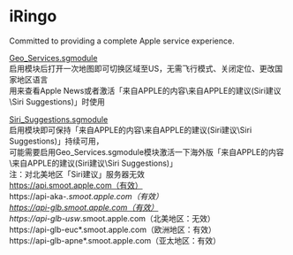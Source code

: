 # iRingo
Committed to providing a complete Apple service experience.
  
[Geo_Services.sgmodule](./sgmodule/Geo_Services.sgmodule " Rewrite Apple Geo Services Country Code")  
启用模块后打开一次地图即可切换区域至US，无需飞行模式、关闭定位、更改国家地区语言  
用来查看Apple News或者激活「来自APPLE的内容\来自APPLE的建议(Siri建议\Siri Suggestions)」时使用  
  
[Siri_Suggestions.sgmodule](./sgmodule/Siri_Suggestions.sgmodule " Location-Based Siri Suggestions for Spotlight & Look Up & Safari")  
启用模块即可保持「来自APPLE的内容\来自APPLE的建议(Siri建议\Siri Suggestions)」持续可用，  
可能需要启用Geo_Services.sgmodule模块激活一下海外版「来自APPLE的内容\来自APPLE的建议(Siri建议\Siri Suggestions)」  
注：对北美地区「Siri建议」服务器无效  
https://api.smoot.apple.com（有效）  
https://api-aka-*.smoot.apple.com（有效）  
https://api-glb.smoot.apple.com（有效）  
https://api-glb-usw*.smoot.apple.com（北美地区：无效）  
https://api-glb-euc*.smoot.apple.com（欧洲地区：有效）  
https://api-glb-apne*.smoot.apple.com（亚太地区：有效）  